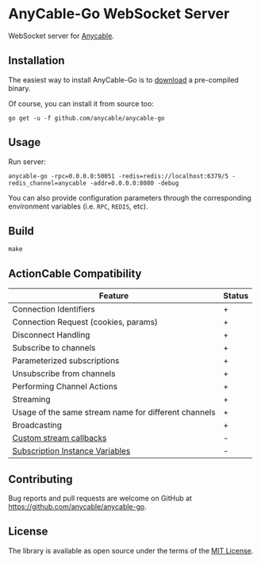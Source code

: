 # AnyCable-Go WebSocket Server

WebSocket server for [Anycable](https://github.com/anycable/anycable).

## Installation

The easiest way to install AnyCable-Go is to [download](https://github.com/anycable/anycable-go/blob/master/DOWNLOADS.md) a pre-compiled binary.

Of course, you can install it from source too:

```shell
go get -u -f github.com/anycable/anycable-go
```

## Usage

Run server:

```shell
anycable-go -rpc=0.0.0.0:50051 -redis=redis://localhost:6379/5 -redis_channel=anycable -addr=0.0.0.0:8080 -debug
```

You can also provide configuration parameters through the corresponding environment variables (i.e. `RPC`, `REDIS`, etc).

## Build

```shell
make
```

## ActionCable Compatibility

Feature                  | Status
-------------------------|--------
Connection Identifiers   | +
Connection Request (cookies, params) | +
Disconnect Handling | +
Subscribe to channels | +
Parameterized subscriptions | +
Unsubscribe from channels | +
Performing Channel Actions | +
Streaming | +
Usage of the same stream name for different channels | +
Broadcasting | +
[Custom stream callbacks](http://edgeapi.rubyonrails.org/classes/ActionCable/Channel/Streams.html) | -
[Subscription Instance Variables](http://edgeapi.rubyonrails.org/classes/ActionCable/Channel/Streams.html) | -

## Contributing

Bug reports and pull requests are welcome on GitHub at https://github.com/anycable/anycable-go.

## License
The library is available as open source under the terms of the [MIT License](http://opensource.org/licenses/MIT).
